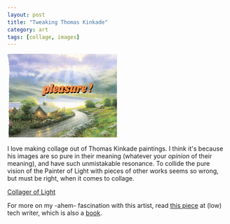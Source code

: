 ```yaml
---
layout: post
title: "Tweaking Thomas Kinkade"
category: art
tags: [collage, images]
---
```

[![Just Beginning To Show](/assets/pleasure!.jpg)](http://sevendown.org/collage/kinkaid/)

I love making collage out of Thomas Kinkade paintings. I think it's because his images are so pure in their meaning (whatever your *opinion* of their meaning), and have such unmistakable resonance. To collide the pure vision of the Painter of Light with pieces of other works seems so wrong, but must be right, when it comes to collage.

<a href="http://sevendown.org/collage/kinkaid/" target="_blank">Collager of Light</a>

For more on my -ahem- fascination with this artist, read [this piece](http://lowtechwriter.blogspot.com/2009/05/simpler-times.html)  at (low) tech writer, which is also a [book](http://bit.ly/lowtechwriter). 
